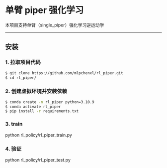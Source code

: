 #  单臂 piper 强化学习

本项目支持单臂（single_piper）强化学习逆运动学

---


## 安装

### 1. 拉取项目代码
```bash
$ git clone https://github.com/mlpchenxl/rl_piper.git
$ cd rl_piper/
```
### 2. 创建虚拟环境并安装依赖
```bash
$ conda create -n rl_piper python=3.10.9
$ conda activate rl_piper
$ pip install -r requirements.txt
```

### 3. train
python rl_policy/rl_piper_train.py

### 4. 验证
python rl_policy/rl_piper_test.py



